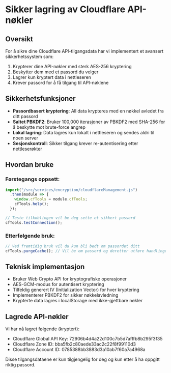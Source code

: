 # Sikker lagring av Cloudflare API-nøkler

## Oversikt

For å sikre dine Cloudflare API-tilgangsdata har vi implementert et avansert sikkerhetssystem som:

1. Krypterer dine API-nøkler med sterk AES-256 kryptering
2. Beskytter dem med et passord du velger
3. Lagrer kun kryptert data i nettleseren
4. Krever passord for å få tilgang til API-nøklene

## Sikkerhetsfunksjoner

- **Passordbasert kryptering**: All data krypteres med en nøkkel avledet fra ditt passord
- **Saltet PBKDF2**: Bruker 100,000 iterasjoner av PBKDF2 med SHA-256 for å beskytte mot brute-force angrep
- **Lokal lagring**: Data lagres kun lokalt i nettleseren og sendes aldri til noen server
- **Sesjonskontroll**: Sikker tilgang krever re-autentisering etter nettleserøkter

## Hvordan bruke

### Førstegangs oppsett:

```javascript
import("/src/services/encryption/cloudflareManagement.js")
  .then(module => {
    window.cfTools = module.cfTools;
    cfTools.help();
  });

// Teste tilkoblingen vil be deg sette et sikkert passord
cfTools.testConnection();
```

### Etterfølgende bruk:

```javascript
// Ved fremtidig bruk vil du kun bli bedt om passordet ditt
cfTools.purgeCache(); // Vil be om passord og deretter utføre handlingen
```

## Teknisk implementasjon

- Bruker Web Crypto API for kryptografiske operasjoner
- AES-GCM-modus for autentisert kryptering
- Tilfeldig generert IV (Initialization Vector) for hver kryptering
- Implementerer PBKDF2 for sikker nøkkelavledning
- Krypterte data lagres i localStorage med ikke-gjettbare nøkler

## Lagrede API-nøkler

Vi har nå lagret følgende (kryptert):
- Cloudflare Global API Key: 72906b4d4a22d100c7b5d7afffb8b295f3f35
- Cloudflare Zone ID: bba5fb2c80aede33ac2c22f8f99110d3
- Cloudflare Account ID: 0785388bb3883d3a10ab7f60a7a4968a

Disse tilgangsdataene er kun tilgjengelig for deg og kun etter å ha oppgitt riktig passord.
